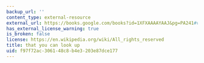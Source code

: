 ```yaml
---
backup_url: ''
content_type: external-resource
external_url: https://books.google.com/books?id=1XFXAAAAYAAJ&pg=PA241#v=onepage&q&f=false
has_external_license_warning: true
is_broken: false
license: https://en.wikipedia.org/wiki/All_rights_reserved
title: that you can look up
uid: f97f72ac-3061-48c8-b4e3-203e87dce177
---
```

